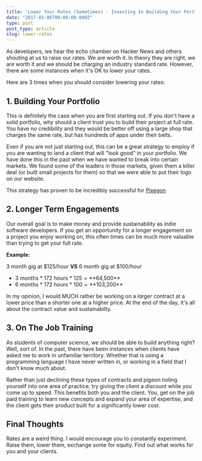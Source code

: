 ```yaml
---
title: 'Lower Your Rates (Sometimes) - Investing In Building Your Portfolio'
date: "2017-03-06T00:00:00.000Z"
type: post 
post_type: article
slug: lower-rates
---
```

As developers, we hear the echo chamber on Hacker News and others shouting at us to raise our rates. We are worth it.  In theory they are right, we are worth it and we should be charging an industry standard rate.  However, there are some instances when it's OK to lower your rates.

Here are 3 times when you should consider lowering your rates:

## 1. Building Your Portfolio

This is definitely the case when you are first starting out. If you don't have a solid portfolio, why should a client trust you to build their project at full rate. You have no credibility and they would be better off using a large shop that charges the same rate, but has hundreds of apps under their belts.

Even if you are not just starting out, this can be a great strategy to employ if you are wanting to land a client that will "look good" in your portfolio.  We have done this in the past when we have wanted to break into certain markets.  We found some of the leaders in those markets, given them a killer deal (or built small projects for them) so that we were able to put their logo on our website.

This strategy has proven to be incredibly successful for [Pixegon](http://pixegon.com)

## 2. Longer Term Engagements

Our overall goal is to make money and provide sustainability as indie software developers. If you get an opportunity for a longer engagement on a project you enjoy working on, this often times can be much more valuable than trying to get your full rate.

**Example:**

3 month gig at $125/hour **VS** 6 month gig at $100/hour

 - 3 months * 172 hours * $125 = **$64,500**
 - 6 months * 172 hours * $100 = **$103,200**

In my opinion, I would MUCH rather be working on a _larger_ contract at a lower price than a shorter one at a higher price.  At the end of the day, it's all about the contract value and sustainabilty.  

## 3. On The Job Training

As students of computer science, we should be able to build anything right? Well, sort of.  In the past, there have been instances when clients have asked me to work in unfamiliar territory. Whether that is using a programming language I have never written in, or working in a field that I don't know much about.

Rather than just declining these types of contracts and pigeon holing yourself into one area of practice, try giving the client a discount while you come up to speed. This benefits both you and the client.  You, get on the job paid training to learn new concepts and expand your area of expertise, and the client gets their product built for a significantly lower cost.

## Final Thoughts

Rates are a weird thing. I would encourage you to constantly experiment. Raise them, lower them, exchange some for equity. Find out what works for you and your clients.

